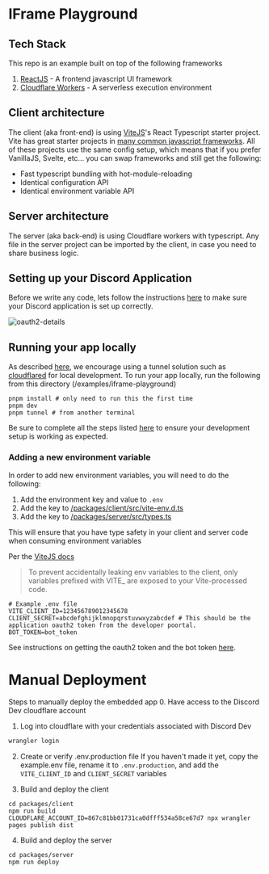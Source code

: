 # IFrame Playground

## Tech Stack

This repo is an example built on top of the following frameworks

1. [ReactJS](https://reactjs.org/) - A frontend javascript UI framework
2. [Cloudflare Workers](https://developers.cloudflare.com/workers/) - A serverless execution environment

## Client architecture

The client (aka front-end) is using [ViteJS](https://vitejs.dev/)'s React Typescript starter project. Vite has great starter projects in [many common javascript frameworks](https://vitejs.dev/guide/#trying-vite-online). All of these projects use the same config setup, which means that if you prefer VanillaJS, Svelte, etc... you can swap frameworks and still get the following:

- Fast typescript bundling with hot-module-reloading
- Identical configuration API
- Identical environment variable API

## Server architecture

The server (aka back-end) is using Cloudflare workers with typescript. Any file in the server project can be imported by the client, in case you need to share business logic.

## Setting up your Discord Application

Before we write any code, lets follow the instructions [here](https://activities-preview.pages.dev/developers/docs/activities/building-an-activity#step-1-create-a-new-discord-application) to make sure your Discord application is set up correctly.

![oauth2-details](https://github.com/discord/embedded-app-sdk/blob/main/assets/oauth2-details.png)

## Running your app locally

As described [here](https://activities-preview.pages.dev/developers/docs/activities/building-an-activity#step-10-running-your-application-inside-of-discord), we encourage using a tunnel solution such as [cloudflared](https://github.com/cloudflare/cloudflared#installing-cloudflared) for local development.
To run your app locally, run the following from this directory (/examples/iframe-playground)

```
pnpm install # only need to run this the first time
pnpm dev
pnpm tunnel # from another terminal
```

Be sure to complete all the steps listed [here](https://activities-preview.pages.dev/developers/docs/activities/building-an-activity) to ensure your development setup is working as expected.

### Adding a new environment variable

In order to add new environment variables, you will need to do the following:

1. Add the environment key and value to `.env`
2. Add the key to [/packages/client/src/vite-env.d.ts](/packages/client/src/vite-env.d.ts)
3. Add the key to [/packages/server/src/types.ts](/packages/server/src/types.ts)

This will ensure that you have type safety in your client and server code when consuming environment variables

Per the [ViteJS docs](https://vitejs.dev/guide/env-and-mode.html#env-files)

> To prevent accidentally leaking env variables to the client, only variables prefixed with VITE\_ are exposed to your Vite-processed code.

```env
# Example .env file
VITE_CLIENT_ID=123456789012345678
CLIENT_SECRET=abcdefghijklmnopqrstuvwxyzabcdef # This should be the application oauth2 token from the developer poortal.
BOT_TOKEN=bot_token
```

See instructions on getting the oauth2 token and the bot token [here](https://activities-preview.pages.dev/developers/docs/activities/building-an-activity#step-2-find-your-oauth2-credentials).

# Manual Deployment

Steps to manually deploy the embedded app 0. Have access to the Discord Dev cloudflare account

1. Log into cloudflare with your credentials associated with Discord Dev

```sh
wrangler login
```

2. Create or verify .env.production file
   If you haven't made it yet, copy the example.env file, rename it to `.env.production`, and add the `VITE_CLIENT_ID` and `CLIENT_SECRET` variables

3. Build and deploy the client

```
cd packages/client
npm run build
CLOUDFLARE_ACCOUNT_ID=867c81bb01731ca0dfff534a58ce67d7 npx wrangler pages publish dist
```

4. Build and deploy the server

```
cd packages/server
npm run deploy
```
